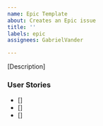 ```yaml
---
name: Epic Template
about: Creates an Epic issue
title: ''
labels: epic
assignees: GabrielVander

---
```


[Description]

### User Stories
- [] <task>
- [] <task>
- [] <task>
